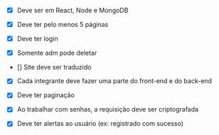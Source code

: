 - [x] Deve ser em React, Node e MongoDB

- [x] Deve ter pelo menos 5 páginas

- [x] Deve ter login

- [x] Somente adm pode deletar

- [] Site deve ser traduzido

- [x] Cada integrante deve fazer uma parte do front-end e do back-end

- [x] Deve ter paginação

- [x] Ao trabalhar com senhas, a requisição deve ser criptografada

- [x] Deve ter alertas ao usuário (ex: registrado com sucesso)
